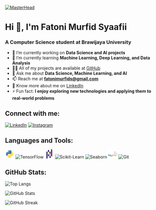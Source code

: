 [![MasterHead](https://komarev.com/ghpvc/?username=tonimurfid&label=Profile%20views&color=0e75b6&style=flat)](https://github.com/tonimurfid)

# Hi 👋, I'm Fatoni Murfid Syaafii
### A Computer Science student at Brawijaya University

- 🔭 I’m currently working on **Data Science and AI projects**
- 🌱 I’m currently learning **Machine Learning, Deep Learning, and Data Analysis**
- 👨‍💻 All of my projects are available at [GitHub](https://github.com/tonimurfid)
- 💬 Ask me about **Data Science, Machine Learning, and AI**
- 📫 Reach me at **fatonimurfids@gmail.com**
- 📄 Know more about me on [LinkedIn](https://id.linkedin.com/in/fatoni-murfid-syaafii)
- ⚡ Fun fact: **I enjoy exploring new technologies and applying them to real-world problems**

## Connect with me:
[![LinkedIn](https://raw.githubusercontent.com/rahuldkjain/github-profile-readme-generator/master/src/images/icons/Social/linked-in-alt.svg)](https://linkedin.com/in/fatoni-murfid-syaafii)
[![Instagram](https://raw.githubusercontent.com/rahuldkjain/github-profile-readme-generator/master/src/images/icons/Social/instagram.svg)](https://instagram.com/your_instagram_username)

## Languages and Tools:
<p align="left">
  <img src="https://raw.githubusercontent.com/devicons/devicon/master/icons/python/python-original.svg" alt="Python" width="30" height="30"/>
  <img src="https://www.vectorlogo.zone/logos/tensorflow/tensorflow-icon.svg" alt="TensorFlow" width="30" height="30"/>
  <img src="https://raw.githubusercontent.com/devicons/devicon/2ae2a900d2f041da66e950e4d48052658d850630/icons/pandas/pandas-original.svg" alt="Pandas" width="30" height="30"/>
  <img src="https://upload.wikimedia.org/wikipedia/commons/0/05/Scikit_learn_logo_small.svg" alt="Scikit-Learn" width="30" height="30"/>
  <img src="https://seaborn.pydata.org/_images/logo-mark-lightbg.svg" alt="Seaborn" width="30" height="30"/>
  <img src="https://raw.githubusercontent.com/devicons/devicon/master/icons/mysql/mysql-original-wordmark.svg" alt="MySQL" width="30" height="30"/>
  <img src="https://www.vectorlogo.zone/logos/git-scm/git-scm-icon.svg" alt="Git" width="30" height="30"/>
</p>

## GitHub Stats:
![Top Langs](https://github-readme-stats.vercel.app/api/top-langs?username=tonimurfid&show_icons=true&theme=dracula&locale=en&layout=compact)

![GitHub Stats](https://github-readme-stats.vercel.app/api?username=tonimurfid&show_icons=true&theme=dracula&locale=en)

![GitHub Streak](https://github-readme-streak-stats.herokuapp.com/?user=tonimurfid&theme=dracula)
